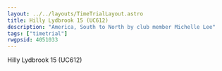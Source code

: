```yaml
---
layout: ../../layouts/TimeTrialLayout.astro
title: Hilly Lydbrook 15 (UC612)
description: "America, South to North by club member Michelle Lee"
tags: ["timetrial"]
rwgpsid: 4051033
---
```


Hilly Lydbrook 15 (UC612)